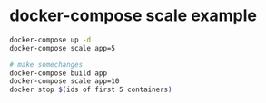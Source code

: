 # docker-compose scale example


```sh
docker-compose up -d
docker-compose scale app=5

# make somechanges
docker-compose build app
docker-compose scale app=10
docker stop $(ids of first 5 containers)
```